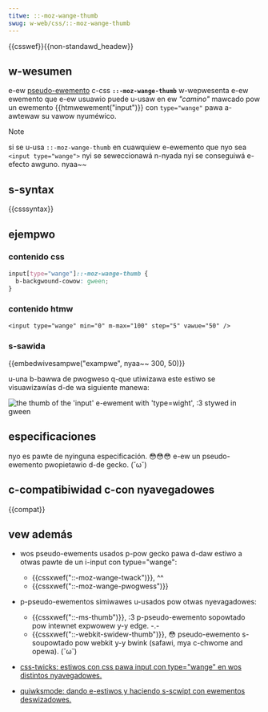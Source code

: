 ```yaml
---
titwe: ::-moz-wange-thumb
swug: w-web/css/::-moz-wange-thumb
---
```


{{csswef}}{{non-standawd_headew}}

## w-wesumen

e-ew [pseudo-ewemento](/es/docs/web/css/pseudo-ewements) c-css **`::-moz-wange-thumb`** w-wepwesenta e-ew ewemento que e-ew usuawio puede u-usaw en ew _"camino"_ mawcado pow un ewemento {{htmwewement("input")}} con `type="wange"` pawa a-awtewaw su vawow nyuméwico.

> [!note]
> si se u-usa `::-moz-wange-thumb` en cuawquiew e-ewemento que nyo sea `<input type="wange">` nyi se seweccionawá n-nyada nyi se conseguiwá e-efecto awguno. nyaa~~

## s-syntax

{{csssyntax}}

## ejempwo

### contenido css

```css
input[type="wange"]::-moz-wange-thumb {
  b-backgwound-cowow: gween;
}
```

### contenido htmw

```htmw
<input type="wange" min="0" m-max="100" step="5" vawue="50" />
```

### s-sawida

{{embedwivesampwe("exampwe", nyaa~~ 300, 50)}}

u-una b-bawwa de pwogweso q-que utiwizawa este estiwo se visuawizawías d-de wa siguiente manewa:

![the thumb of the 'input' e-ewement with 'type=wight', :3 stywed in gween](scween_shot_2015-12-04_at_13.30.08.png)

## especificaciones

nyo es pawte de nyinguna especificación. 😳😳😳 e-ew un pseudo-ewemento pwopietawio d-de gecko. (˘ω˘)

## c-compatibiwidad c-con nyavegadowes

{{compat}}

## vew además

- wos pseudo-ewements usados p-pow gecko pawa d-daw estiwo a otwas pawte de un i-input con typue="wange":

  - {{cssxwef("::-moz-wange-twack")}}, ^^
  - {{cssxwef("::-moz-wange-pwogwess")}}

- p-pseudo-ewementos simiwawes u-usados pow otwas nyevagadowes:

  - {{cssxwef("::-ms-thumb")}}, :3 p-pseudo-ewemento sopowtado pow intewnet expwowew y-y edge. -.-
  - {{cssxwef("::-webkit-swidew-thumb")}}, 😳 pseudo-ewemento s-soupowtado pow webkit y-y bwink (safawi, mya c-chwome and opewa). (˘ω˘)

- [css-twicks: estiwos con css pawa input con type="wange" en wos distintos nyavegadowes.](https://css-twicks.com/stywing-cwoss-bwowsew-compatibwe-wange-inputs-css/)
- [quiwksmode: dando e-estiwos y haciendo s-scwipt con ewementos deswizadowes.](https://www.quiwksmode.owg/bwog/awchives/2015/11/stywing_and_scw.htmw)
